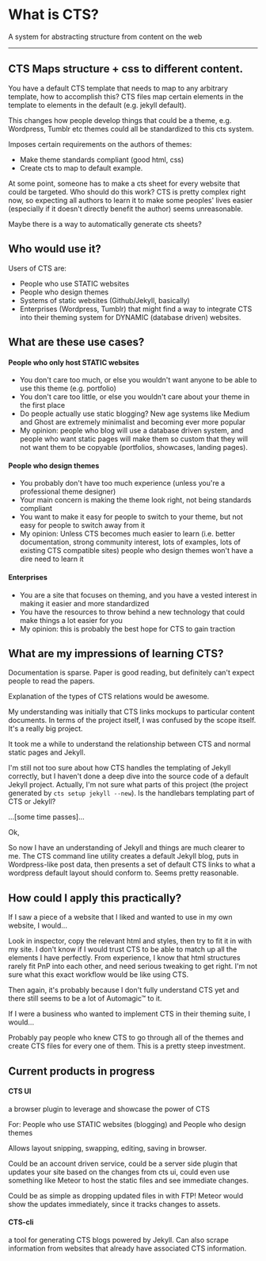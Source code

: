 # What is CTS?
A system for abstracting structure from content on the web

______

## CTS Maps structure + css to different content.

You have a default CTS template that needs to map to any arbitrary template, how to accomplish this? CTS files map certain elements in the template to elements in the default (e.g. jekyll default).

This changes how people develop things that could be a theme, e.g. Wordpress, Tumblr etc themes could all be standardized to this cts system.

Imposes certain requirements on the authors of themes:
* Make theme standards compliant (good html, css)
* Create cts to map to default example.

At some point, someone has to make a cts sheet for every website that could be targeted. Who should do this work? CTS is pretty complex right now, so expecting all authors to learn it to make some peoples' lives easier (especially if it doesn't directly benefit the author) seems unreasonable.

Maybe there is a way to automatically generate cts sheets?

## Who would use it?

Users of CTS are:
* People who use STATIC websites
* People who design themes
* Systems of static websites (Github/Jekyll, basically)
* Enterprises (Wordpress, Tumblr) that might find a way to integrate CTS into their theming system for DYNAMIC (database driven) websites.

## What are these use cases?

#### People who only host STATIC websites
* You don't care too much, or else you wouldn't want anyone to be able to use this theme (e.g. portfolio)
* You don't care too little, or else you wouldn't care about your theme in the first place
* Do people actually use static blogging? New age systems like Medium and Ghost are extremely minimalist and becoming ever more popular
* My opinion: people who blog will use a database driven system, and people who want static pages will make them so custom that they will not want them to be copyable (portfolios, showcases, landing pages).

#### People who design themes
* You probably don't have too much experience (unless you're a professional theme designer)
* Your main concern is making the theme look right, not being standards compliant
* You want to make it easy for people to switch to your theme, but not easy for people to switch away from it
* My opinion: Unless CTS becomes much easier to learn (i.e. better documentation, strong community interest, lots of examples, lots of existing CTS compatible sites) people who design themes won't have a dire need to learn it

#### Enterprises
* You are a site that focuses on theming, and you have a vested interest in making it easier and more standardized
* You have the resources to throw behind a new technology that could make things a lot easier for you
* My opinion: this is probably the best hope for CTS to gain traction

## What are my impressions of learning CTS?

Documentation is sparse. Paper is good reading, but definitely can't expect people to read the papers.

Explanation of the types of CTS relations would be awesome.

My understanding was initially that CTS links mockups to particular content documents. In terms of the project itself, I was confused by the scope itself. It's a really big project.

It took me a while to understand the relationship between CTS and normal static pages and Jekyll.

I'm still not too sure about how CTS handles the templating of Jekyll correctly, but I haven't done a deep dive into the source code of a default Jekyll project. Actually, I'm not sure what parts of this project (the project generated by `cts setup jekyll --new`). Is the handlebars templating part of CTS or Jekyll?

...[some time passes]...

Ok,

So now I have an understanding of Jekyll and things are much clearer to me. The CTS command line utility creates a default Jekyll blog, puts in Wordpress-like post data, then presents a set of default CTS links to what a wordpress default layout should conform to. Seems pretty reasonable.

## How could I apply this practically?

If I saw a piece of a website that I liked and wanted to use in my own website, I would...

Look in inspector, copy the relevant html and styles, then try to fit it in with my site. I don't know if I would trust CTS to be able to match up all the elements I have perfectly. From experience, I know that html structures rarely fit PnP into each other, and need serious tweaking to get right. I'm not sure what this exact workflow would be like using CTS.

Then again, it's probably because I don't fully understand CTS yet and there still seems to be a lot of Automagic™ to it.

If I were a business who wanted to implement CTS in their theming suite, I would...

Probably pay people who knew CTS to go through all of the themes and create CTS files for every one of them. This is a pretty steep investment.

## Current products in progress

#### CTS UI

a browser plugin to leverage and showcase the power of CTS

For: People who use STATIC websites (blogging) and People who design themes

Allows layout snipping, swapping, editing, saving in browser.

Could be an account driven service, could be a server side plugin that updates your site based on the changes from cts ui, could even use something like Meteor to host the static files and see immediate changes.

Could be as simple as dropping updated files in with FTP! Meteor would show the updates immediately, since it tracks changes to assets.

#### CTS-cli

a tool for generating CTS blogs powered by Jekyll. Can also scrape information from websites that already have associated CTS information.


